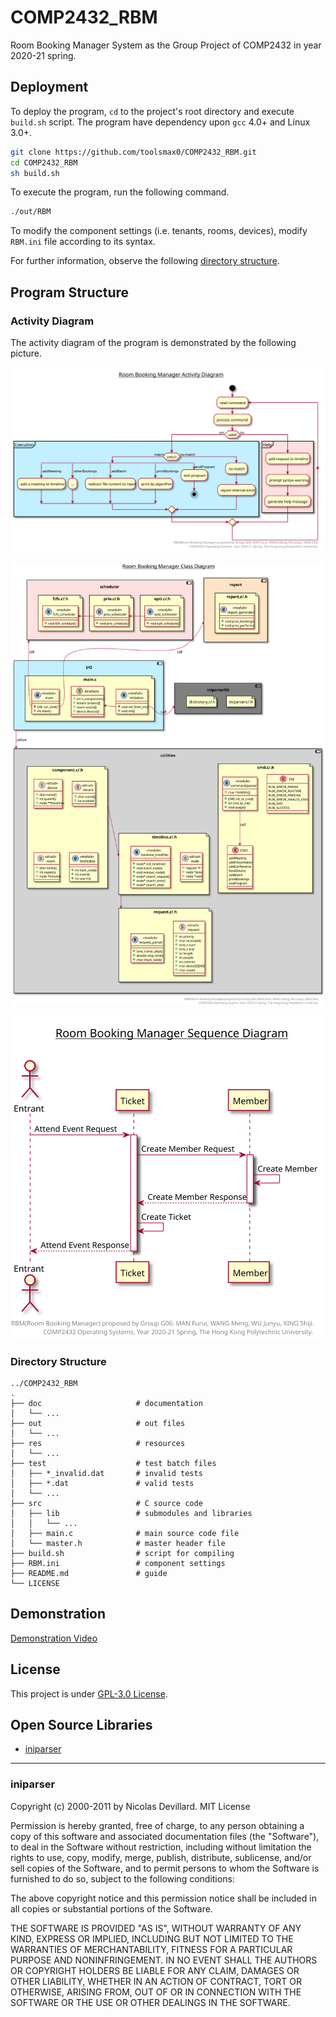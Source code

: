 # COMP2432_RBM

Room Booking Manager System as the Group Project of COMP2432 in year 2020-21 spring.

## Deployment

To deploy the program, `cd` to the project's root directory and execute `build.sh` script. The program have dependency upon `gcc` 4.0+ and Linux 3.0+.

```sh
git clone https://github.com/toolsmax0/COMP2432_RBM.git
cd COMP2432_RBM
sh build.sh
```

To execute the program, run the following command.

```sh
./out/RBM
```

To modify the component settings (i.e. tenants, rooms, devices), modify `RBM.ini` file according to its syntax. 

For further information, observe the following [directory structure](#directory-structure).

## Program Structure

### Activity Diagram

The activity diagram of the program is demonstrated by the following picture.

![Activity Diagram](./res/svg/activity_diagram.svg)

![Class Diagram](./res/svg/class_diagram.svg)

![Sequence Diagram](./res/svg/sequence_diagram.svg)

### Directory Structure

```
../COMP2432_RBM
.
├── doc                     # documentation
│   └── ...
├── out                     # out files
│   └── ...
├── res                     # resources
│   └── ...
├── test                    # test batch files
│   ├── *_invalid.dat       # invalid tests
│   ├── *.dat               # valid tests
│   └── ...
├── src                     # C source code
│   ├── lib                 # submodules and libraries
│   │   └── ...
│   ├── main.c              # main source code file
│   └── master.h            # master header file
├── build.sh                # script for compiling
├── RBM.ini                 # component settings
├── README.md               # guide
└── LICENSE
```

## Demonstration

[Demonstration Video](https://connectpolyu-my.sharepoint.com/:v:/g/personal/19079008d_connect_polyu_hk/EUIm-AwA4DpPkhBA0gznYqMBB1aJiehCfrILkvmW98QEbQ?e=5xdXCC)

## License

This project is under [GPL-3.0 License](./LICENSE).

## Open Source Libraries

- [iniparser](https://github.com/ndevilla/iniparser)

---

### iniparser

Copyright (c) 2000-2011 by Nicolas Devillard.
MIT License

Permission is hereby granted, free of charge, to any person obtaining a
copy of this software and associated documentation files (the "Software"),
to deal in the Software without restriction, including without limitation
the rights to use, copy, modify, merge, publish, distribute, sublicense,
and/or sell copies of the Software, and to permit persons to whom the
Software is furnished to do so, subject to the following conditions:

The above copyright notice and this permission notice shall be included in
all copies or substantial portions of the Software.

THE SOFTWARE IS PROVIDED "AS IS", WITHOUT WARRANTY OF ANY KIND, EXPRESS OR
IMPLIED, INCLUDING BUT NOT LIMITED TO THE WARRANTIES OF MERCHANTABILITY,
FITNESS FOR A PARTICULAR PURPOSE AND NONINFRINGEMENT. IN NO EVENT SHALL THE
AUTHORS OR COPYRIGHT HOLDERS BE LIABLE FOR ANY CLAIM, DAMAGES OR OTHER
LIABILITY, WHETHER IN AN ACTION OF CONTRACT, TORT OR OTHERWISE, ARISING
FROM, OUT OF OR IN CONNECTION WITH THE SOFTWARE OR THE USE OR OTHER
DEALINGS IN THE SOFTWARE.